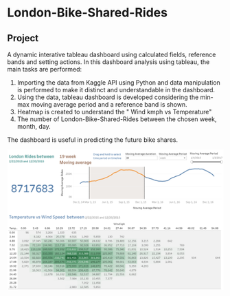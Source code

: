 # London-Bike-Shared-Rides

## Project

A dynamic interative tableau dashboard using calculated fields, reference bands and setting actions. In this dashboard analysis using tableau, the main tasks are performed:

 

1) Importing the data from Kaggle API using Python and data manipulation is performed to make it distinct and understandable in the dashboard.
2) Using the data, tableau dashboard is developed considering the min-max moving average period and a reference band is shown.
3) Heatmap is created to understand the " Wind kmph vs Temperature"
4) The number of London-Bike-Shared-Rides between the chosen week, month, day.

The dashboard is useful in predicting the future bike shares.

![Method](https://github.com/vishwanathspring22/London-Bike-Shared-Rides/blob/main/london-bike-sharing_Dashboard.png?raw=true)



